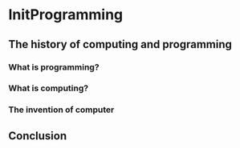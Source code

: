 # InitProgramming

## The history of computing and programming

### What is programming?


### What is computing?


### The invention of computer




## Conclusion
